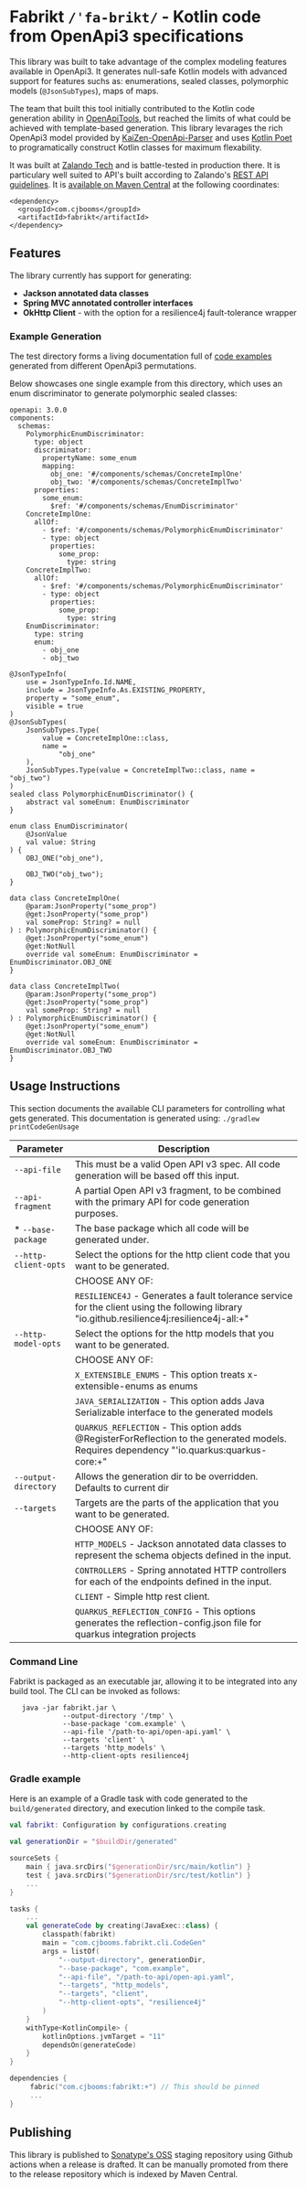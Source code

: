 # Fabrikt `/ˈfa-brikt/` - Kotlin code from OpenApi3 specifications

This library was built to take advantage of the complex modeling features available in OpenApi3. It generates null-safe Kotlin models with advanced support for features suchs as: enumerations, sealed classes, polymorphic models (`@JsonSubTypes`), maps of maps. 

The team that built this tool initially contributed to the Kotlin code generation ability in [OpenApiTools](https://github.com/OpenAPITools/openapi-generator), but reached the limits of what could be achieved with template-based generation. This library levarages the rich OpenApi3 model provided by [KaiZen-OpenApi-Parser](https://github.com/RepreZen/KaiZen-OpenApi-Parser) and uses [Kotlin Poet](https://square.github.io/kotlinpoet/) to programatically construct Kotlin classes for maximum flexability. 

It was built at [Zalando Tech](https://opensource.zalando.com/) and is battle-tested in production there. It is particulary well suited to API's built according to Zalando's [REST API guidelines](https://opensource.zalando.com/restful-api-guidelines/). It is [available on Maven Central](https://search.maven.org/artifact/com.cjbooms/fabrikt) at the following coordinates:

```
<dependency>
  <groupId>com.cjbooms</groupId>
  <artifactId>fabrikt</artifactId>
</dependency>
```

## Features

The library currently has support for generating:

* **Jackson annotated data classes**
* **Spring MVC annotated controller interfaces**
* **OkHttp Client** - with the option for a resilience4j fault-tolerance wrapper

### Example Generation

The test directory forms a living documentation full of [code examples](src/test/resources/examples) generated from different OpenApi3 permutations. 

Below showcases one single example from this directory, which uses an enum discriminator to generate polymorphic sealed classes:
```
openapi: 3.0.0
components:
  schemas:
    PolymorphicEnumDiscriminator:
      type: object
      discriminator:
        propertyName: some_enum
        mapping:
          obj_one: '#/components/schemas/ConcreteImplOne'
          obj_two: '#/components/schemas/ConcreteImplTwo'
      properties:
        some_enum:
          $ref: '#/components/schemas/EnumDiscriminator'
    ConcreteImplOne:
      allOf:
        - $ref: '#/components/schemas/PolymorphicEnumDiscriminator'
        - type: object
          properties:
            some_prop:
              type: string
    ConcreteImplTwo:
      allOf:
        - $ref: '#/components/schemas/PolymorphicEnumDiscriminator'
        - type: object
          properties:
            some_prop:
              type: string
    EnumDiscriminator:
      type: string
      enum:
        - obj_one
        - obj_two
```
```
@JsonTypeInfo(
    use = JsonTypeInfo.Id.NAME,
    include = JsonTypeInfo.As.EXISTING_PROPERTY,
    property = "some_enum",
    visible = true
)
@JsonSubTypes(
    JsonSubTypes.Type(
        value = ConcreteImplOne::class,
        name =
            "obj_one"
    ),
    JsonSubTypes.Type(value = ConcreteImplTwo::class, name = "obj_two")
)
sealed class PolymorphicEnumDiscriminator() {
    abstract val someEnum: EnumDiscriminator
}

enum class EnumDiscriminator(
    @JsonValue
    val value: String
) {
    OBJ_ONE("obj_one"),

    OBJ_TWO("obj_two");
}

data class ConcreteImplOne(
    @param:JsonProperty("some_prop")
    @get:JsonProperty("some_prop")
    val someProp: String? = null
) : PolymorphicEnumDiscriminator() {
    @get:JsonProperty("some_enum")
    @get:NotNull
    override val someEnum: EnumDiscriminator = EnumDiscriminator.OBJ_ONE
}

data class ConcreteImplTwo(
    @param:JsonProperty("some_prop")
    @get:JsonProperty("some_prop")
    val someProp: String? = null
) : PolymorphicEnumDiscriminator() {
    @get:JsonProperty("some_enum")
    @get:NotNull
    override val someEnum: EnumDiscriminator = EnumDiscriminator.OBJ_TWO
}
```


## Usage Instructions

This section documents the available CLI parameters for controlling what gets generated. This documentation is generated using: `./gradlew printCodeGenUsage`

 | Parameter              | Description
 | ---------------------- | ----------------------
 |   `--api-file`         | This must be a valid Open API v3 spec. All code generation will be based off this input.
 |   `--api-fragment`     | A partial Open API v3 fragment, to be combined with the primary API for code generation purposes.
 | * `--base-package`     | The base package which all code will be generated under.
 |   `--http-client-opts` | Select the options for the http client code that you want to be generated.
 |                        | CHOOSE ANY OF:
 |                        |   `RESILIENCE4J` - Generates a fault tolerance service for the client using the following library "io.github.resilience4j:resilience4j-all:+"
 |   `--http-model-opts`  | Select the options for the http models that you want to be generated.
 |                        | CHOOSE ANY OF:
 |                        |   `X_EXTENSIBLE_ENUMS` - This option treats x-extensible-enums as enums
 |                        |   `JAVA_SERIALIZATION` - This option adds Java Serializable interface to the generated models
 |                        |   `QUARKUS_REFLECTION` - This option adds @RegisterForReflection to the generated models. Requires dependency "'io.quarkus:quarkus-core:+"
 |   `--output-directory` | Allows the generation dir to be overridden. Defaults to current dir
 |   `--targets`          | Targets are the parts of the application that you want to be generated.
 |                        | CHOOSE ANY OF:
 |                        |   `HTTP_MODELS` - Jackson annotated data classes to represent the schema objects defined in the input.
 |                        |   `CONTROLLERS` - Spring annotated HTTP controllers for each of the endpoints defined in the input.
 |                        |   `CLIENT` - Simple http rest client.
 |                        |   `QUARKUS_REFLECTION_CONFIG` - This options generates the reflection-config.json file for quarkus integration projects


### Command Line
Fabrikt is packaged as an executable jar, allowing it to be integrated into any build tool. The CLI can be invoked as follows:
```
   java -jar fabrikt.jar \
             --output-directory '/tmp' \
             --base-package 'com.example' \
             --api-file '/path-to-api/open-api.yaml' \
             --targets 'client' \
             --targets 'http_models' \
             --http-client-opts resilience4j
```

### Gradle example

Here is an example of a Gradle task with code generated to the `build/generated` directory, and execution linked to the compile task. 

```kotlin
val fabrikt: Configuration by configurations.creating

val generationDir = "$buildDir/generated"

sourceSets {
    main { java.srcDirs("$generationDir/src/main/kotlin") }
    test { java.srcDirs("$generationDir/src/test/kotlin") }
    ...
}

tasks {   
    ...
    val generateCode by creating(JavaExec::class) {
        classpath(fabrikt)
        main = "com.cjbooms.fabrikt.cli.CodeGen"
        args = listOf(
            "--output-directory", generationDir,
            "--base-package", "com.example",
            "--api-file", "/path-to-api/open-api.yaml",
            "--targets", "http_models",
            "--targets", "client",
            "--http-client-opts", "resilience4j"
        )
    }
    withType<KotlinCompile> {
        kotlinOptions.jvmTarget = "11"
        dependsOn(generateCode)
    }
}

dependencies {
     fabric("com.cjbooms:fabrikt:+") // This should be pinned  
     ...
}
```

## Publishing
This library is published to [Sonatype's OSS](https://oss.sonatype.org/#welcome) staging repository using Github actions when a release is drafted. It can be manually promoted from there to the release repository which is indexed by Maven Central.

